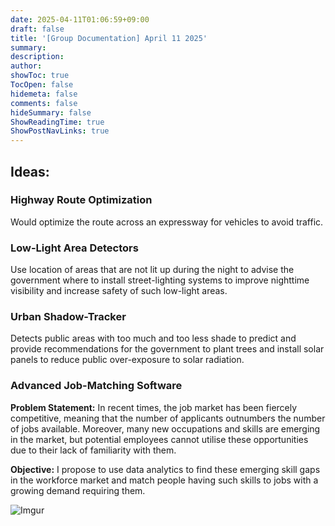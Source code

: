 ```yaml
---
date: 2025-04-11T01:06:59+09:00
draft: false
title: '[Group Documentation] April 11 2025'
summary: 
description:
author:
showToc: true
TocOpen: false
hidemeta: false
comments: false
hideSummary: false
ShowReadingTime: true
ShowPostNavLinks: true
---
```


## Ideas:   

### Highway Route Optimization
Would optimize the route across an expressway for vehicles to avoid traffic.   

### Low-Light Area Detectors    
Use location of areas that are not lit up during the night to advise the government where to install street-lighting systems to improve nighttime visibility and increase safety of such low-light areas.   

### Urban Shadow-Tracker    
Detects public areas with too much and too less shade to predict and provide recommendations for the government to plant trees and install solar panels to reduce public over-exposure to solar radiation.

### Advanced Job-Matching Software
 **Problem Statement:** In recent times, the job market has been fiercely competitive, meaning that the number of applicants outnumbers the number of jobs available. Moreover, many new occupations and skills are emerging in the market, but potential employees cannot utilise these opportunities due to their lack of familiarity with them.   

 **Objective:** I propose to use data analytics to find these emerging skill gaps in the workforce market and match people having such skills to jobs with a growing demand requiring them.


![Imgur](https://i.imgur.com/hJmijGF.jpg)   



